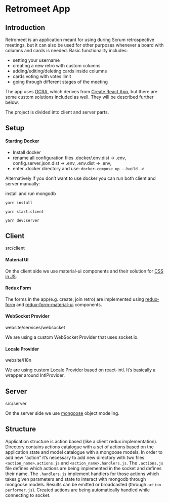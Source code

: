 # Retromeet App
## Introduction
Retromeet is an application meant for using during Scrum retrospective meetings, but it can also be used for other purposes whenever a board with columns and cards is needed.
Basic functionality includes:
- setting your username
- creating a new retro with custom columns
- adding/editing/deleting cards inside columns
- cards voting with votes limit
- going through different stages of the meeting

The app uses [OCRA](https://github.com/Ajdija/opinionated-create-react-app-framework), which derives from [Create React App](https://github.com/facebook/create-react-app), but there are some custom solutions included as well. They will be described further below.

The project is divided into client and server parts.
## Setup
#### Starting Docker
- Install docker
- rename all configuration files
 .docker/.env.dist -> .env,
 config.server.json.dist -> .env,
 .env.dist -> .env,
- enter .docker directory and use: `docker-compose up --build -d`

Alternatively if you don’t want to use docker you can run both client and server manually:

install and run mongodb

`yarn install`

`yarn start:client`

`yarn dev:server`

## Client
src/client
#### Material UI
On the client side we use material-ui components and their solution for [CSS in JS](https://material-ui-next.com/customization/css-in-js/).
#### Redux Form
The forms in the app(e.g. create, join retro) are implemented using [redux-form](https://redux-form.com) and [redux-form-material-ui](https://github.com/erikras/redux-form-material-ui) components.
#### WebSocket Provider
website/services/websocket

We are using a custom WebSocket Provider that uses socket.io.
#### Locale Provider
website/i18n

We are using custom Locale Provider based on react-intl. It’s basically a wrapper around IntlProvider.
## Server
src/server

On the server side we use [mongoose](http://mongoosejs.com/) object modeling.


## Structure
Application structure is action based (like a client redux implementation). Directory contains actions catalogue with a set of actions based on the application state and model catalogue with a mongoose models. In order to add new “action”  it’s necessary to add new directory with two files `<action_name>.actions.js` and `<action_name>.handlers.js`. The `.actions.js` file defines which actions are being implemented in the socket and defines their name. The `.handlers.js` implement handlers for those actions which takes given parameters and state to interact with mongodb through mongoose models. Results can be emitted or broadcasted (through `action-performer.js`).
Created actions are being automatically handled while connecting to socket.
